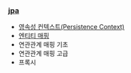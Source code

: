 ### [jpa](https://github.com/rrlqja/study_jpa/blob/master/jpa.md)     
- [영속성 컨텍스트(Persistence Context)](https://github.com/rrlqja/study_jpa/blob/master/persistence-context.md)   
- [엔티티 매핑](https://github.com/rrlqja/study_jpa/blob/master/entity-mapping.md)   
- 연관관계 매핑 기초    
- 연관관계 매핑 고급    
- 프록시    